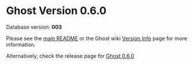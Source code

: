 # Ghost Version 0.6.0

Database version: **003**

Please see the [main README](https://github.com/TryGhost/Ghost-Config/tree/master/ghost-versions#ghost-db-version-debugging-kit) or the Ghost wiki [Version Info](https://github.com/TryGhost/Ghost/wiki/Version-Info) page for more information.

Alternatively, check the release page for [Ghost 0.6.0](https://github.com/TryGhost/Ghost/releases/tag/0.6.0)

